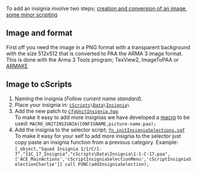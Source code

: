 To add an insignia involve two steps; [creation and conversion of an image](#Image-and-format), [some minor scripting](#Image-to-cScripts)

## Image and format
First off you need the image in a PNG format with a transparent background with the size 512x512 that is converted to PAA the ARMA 3 image format. This is done with the Arma 3 Tools program; TexView2, ImageToPAA or [ARMAKE](https://github.com/KoffeinFlummi/armake)

## Image to cScripts
1. Naming the insignia (_Follow current name standard_).
1. Place your insignia in:
   [`cScripts`](https://github.com/7Cav/cScripts/tree/master/cScripts)`\`[`Data`](https://github.com/7Cav/cScripts/tree/master/cScripts/Data)`\`[`Insignia`](https://github.com/7Cav/cScripts/tree/master/cScripts/Data/Insignia)`\`
1. Add the new patch to [`CfgUnitInsignia.hpp`](https://github.com/7Cav/cScripts/blob/master/cScripts/CfgUnitInsignia.hpp)<br>
   To make it easy to add more insignias we have developed a [macro](https://github.com/7Cav/cScripts/blob/master/cScripts/script_macros.hpp#L39-L44) to be used:
   `MACRO_UNITINSIGNIA(CONFIGNAME,picture-name.paa);`
1. Add the insignia to the selector script; [`fn_initInsigniaSelections.sqf`](https://github.com/7Cav/cScripts/blob/master/cScripts/CavFnc/functions/selections/fn_initInsigniaSelections.sqf)
   To make it easy for your self to add more insignia to the selector just copy paste an insignia function from a previous category.
   Example: `[_object,"Squad Insignia 1/1/C/1-7","11C_17_Insignia","cScripts\Data\Insignia\1-1-C-17.paa",['ACE_MainActions','cScriptInsigniaSelectionMenu','cScriptInsigniaSelectionCharlie']] call FUNC(addInsigniaSelection);`